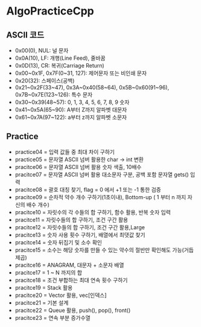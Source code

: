 # AlgoPracticeCpp

## ASCII 코드

- 0x00(0), NUL: 널 문자
- 0x0A(10), LF: 개행(Line Feed), 줄바꿈
- 0x0D(13), CR: 복귀(Carriage Return)
- 0x00~0x1F, 0x7F(0~31, 127): 제어문자 또는 비인쇄 문자
- 0x20(32): 스페이스(공백)
- 0x21~0x2F(33~47), 0x3A~0x40(58~64), 0x5B~0x60(91~96), 0x7B~0x7E(123~126): 특수 문자
- 0x30~0x39(48~57): 0, 1, 3, 4, 5, 6, 7, 8, 9 숫자
- 0x41~0x5A(65~90): A부터 Z까지 알파벳 대문자
- 0x61~0x7A(97~122): a부터 z까지 알파벳 소문자

## Practice

- practice04 = 입력 값들 중 최대 차이 구하기
- practice05 = 문자열 ASCII 넘버 활용한 char -> int 변환
- pracitce06 = 문자열 ASCII 넘버 활용 숫자 색출, 10배수
- pracitce07 = 문자열 ASCII 넘버 활용 대소문자 구분, 공백 포함 문자열 gets() 입력
- pracitce08 = 괄호 대칭 찾기, flag = 0 에서 +1 또는 -1 통한 검증
- pracitce09 = 순차적 약수 개수 구하기(1초이내), Bottom-up ( 1 부터 n 까지 자신의 배수 개수)
- pracitce10 = 자릿수의 각 수들의 합 구하기, 함수 활용, 반복 숫자 입력
- pracitce11 = 자릿수들의 합 구하기, 조건 구간 활용
- pracitce12 = 자릿수들의 합 구하기, 조건 구간 활용,Large
- pracitce13 = 숫자 사용 횟수 구하기, 배열에서 최댓값 찾기
- pracitce14 = 숫자 뒤집기 및 소수 확인
- pracitce15 = 소수는 해당 숫자를 만들 수 있는 약수의 절반만 확인해도 가능(거듭제곱)
- pracitce16 = ANAGRAM, 대문자 + 소문자 배열
- pracitce17 = 1 ~ N 까지의 합
- pracitce18 = 조건 부합하는 최대 연속 횟수 구하기
- pracitce19 = Stack 활용
- pracitce20 = Vector 활용, vec[인덱스]
- pracitce21 = 기본 설계
- pracitce22 = Queue 활용, push(), pop(), front()
- pracitce23 = 연속 부분 증가수열
